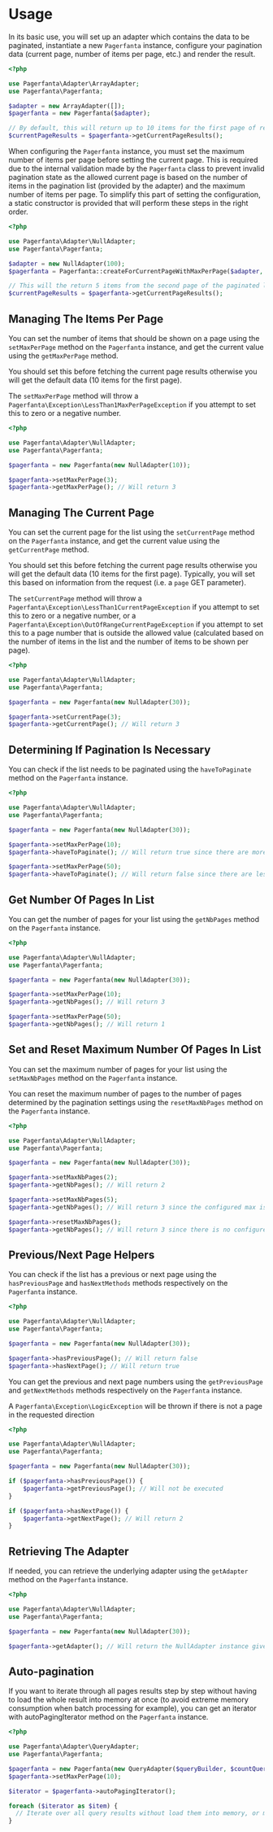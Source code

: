 # Usage

In its basic use, you will set up an adapter which contains the data to be paginated, instantiate a new `Pagerfanta` instance, configure your pagination data (current page, number of items per page, etc.) and render the result.

```php
<?php

use Pagerfanta\Adapter\ArrayAdapter;
use Pagerfanta\Pagerfanta;

$adapter = new ArrayAdapter([]);
$pagerfanta = new Pagerfanta($adapter);

// By default, this will return up to 10 items for the first page of results
$currentPageResults = $pagerfanta->getCurrentPageResults();
```

When configuring the `Pagerfanta` instance, you must set the maximum number of items per page before setting the current page. This is required due to the internal validation made by the `Pagerfanta` class to prevent invalid pagination state as the allowed current page is based on the number of items in the pagination list (provided by the adapter) and the maximum number of items per page. To simplify this part of setting the configuration, a static constructor is provided that will perform these steps in the right order.

```php
<?php

use Pagerfanta\Adapter\NullAdapter;
use Pagerfanta\Pagerfanta;

$adapter = new NullAdapter(100);
$pagerfanta = Pagerfanta::createForCurrentPageWithMaxPerPage($adapter, 2, 5);

// This will the return 5 items from the second page of the paginated list
$currentPageResults = $pagerfanta->getCurrentPageResults();
```

## Managing The Items Per Page

You can set the number of items that should be shown on a page using the `setMaxPerPage` method on the `Pagerfanta` instance, and get the current value using the `getMaxPerPage` method.

You should set this before fetching the current page results otherwise you will get the default data (10 items for the first page).

The `setMaxPerPage` method will throw a `Pagerfanta\Exception\LessThan1MaxPerPageException` if you attempt to set this to zero or a negative number.

```php
<?php

use Pagerfanta\Adapter\NullAdapter;
use Pagerfanta\Pagerfanta;

$pagerfanta = new Pagerfanta(new NullAdapter(10));

$pagerfanta->setMaxPerPage(3);
$pagerfanta->getMaxPerPage(); // Will return 3
```

## Managing The Current Page

You can set the current page for the list using the `setCurrentPage` method on the `Pagerfanta` instance, and get the current value using the `getCurrentPage` method.

You should set this before fetching the current page results otherwise you will get the default data (10 items for the first page). Typically, you will set this based on information from the request (i.e. a `page` GET parameter).

The `setCurrentPage` method will throw a `Pagerfanta\Exception\LessThan1CurrentPageException` if you attempt to set this to zero or a negative number, or a `Pagerfanta\Exception\OutOfRangeCurrentPageException` if you attempt to set this to a page number that is outside the allowed value (calculated based on the number of items in the list and the number of items to be shown per page).

```php
<?php

use Pagerfanta\Adapter\NullAdapter;
use Pagerfanta\Pagerfanta;

$pagerfanta = new Pagerfanta(new NullAdapter(30));

$pagerfanta->setCurrentPage(3);
$pagerfanta->getCurrentPage(); // Will return 3
```

## Determining If Pagination Is Necessary

You can check if the list needs to be paginated using the `haveToPaginate` method on the `Pagerfanta` instance.

```php
<?php

use Pagerfanta\Adapter\NullAdapter;
use Pagerfanta\Pagerfanta;

$pagerfanta = new Pagerfanta(new NullAdapter(30));

$pagerfanta->setMaxPerPage(10);
$pagerfanta->haveToPaginate(); // Will return true since there are more items than the max per page

$pagerfanta->setMaxPerPage(50);
$pagerfanta->haveToPaginate(); // Will return false since there are less items than the max per page
```

## Get Number Of Pages In List

You can get the number of pages for your list using the `getNbPages` method on the `Pagerfanta` instance.

```php
<?php

use Pagerfanta\Adapter\NullAdapter;
use Pagerfanta\Pagerfanta;

$pagerfanta = new Pagerfanta(new NullAdapter(30));

$pagerfanta->setMaxPerPage(10);
$pagerfanta->getNbPages(); // Will return 3

$pagerfanta->setMaxPerPage(50);
$pagerfanta->getNbPages(); // Will return 1
```

## Set and Reset Maximum Number Of Pages In List

You can set the maximum number of pages for your list using the `setMaxNbPages` method on the `Pagerfanta` instance.

You can reset the maximum number of pages to the number of pages determined by the pagination settings using the `resetMaxNbPages` method on the `Pagerfanta` instance.

```php
<?php

use Pagerfanta\Adapter\NullAdapter;
use Pagerfanta\Pagerfanta;

$pagerfanta = new Pagerfanta(new NullAdapter(30));

$pagerfanta->setMaxNbPages(2);
$pagerfanta->getNbPages(); // Will return 2

$pagerfanta->setMaxNbPages(5);
$pagerfanta->getNbPages(); // Will return 3 since the configured max is less than the number of pages

$pagerfanta->resetMaxNbPages();
$pagerfanta->getNbPages(); // Will return 3 since there is no configured max
```

## Previous/Next Page Helpers

You can check if the list has a previous or next page using the `hasPreviousPage` and `hasNextMethods` methods respectively on the `Pagerfanta` instance.

```php
<?php

use Pagerfanta\Adapter\NullAdapter;
use Pagerfanta\Pagerfanta;

$pagerfanta = new Pagerfanta(new NullAdapter(30));

$pagerfanta->hasPreviousPage(); // Will return false
$pagerfanta->hasNextPage(); // Will return true
```

You can get the previous and next page numbers using the `getPreviousPage` and `getNextMethods` methods respectively on the `Pagerfanta` instance.

A `Pagerfanta\Exception\LogicException` will be thrown if there is not a page in the requested direction

```php
<?php

use Pagerfanta\Adapter\NullAdapter;
use Pagerfanta\Pagerfanta;

$pagerfanta = new Pagerfanta(new NullAdapter(30));

if ($pagerfanta->hasPreviousPage()) {
    $pagerfanta->getPreviousPage(); // Will not be executed
}

if ($pagerfanta->hasNextPage()) {
    $pagerfanta->getNextPage(); // Will return 2
}
```

## Retrieving The Adapter

If needed, you can retrieve the underlying adapter using the `getAdapter` method on the `Pagerfanta` instance.

```php
<?php

use Pagerfanta\Adapter\NullAdapter;
use Pagerfanta\Pagerfanta;

$pagerfanta = new Pagerfanta(new NullAdapter(30));

$pagerfanta->getAdapter(); // Will return the NullAdapter instance given
```

## Auto-pagination

If you want to iterate through all pages results step by step without having to load the whole result into memory at once (to avoid extreme memory consumption when batch processing for example), you can get an iterator with autoPagingIterator method on the `Pagerfanta` instance.

```php
<?php

use Pagerfanta\Adapter\QueryAdapter;
use Pagerfanta\Pagerfanta;

$pagerfanta = new Pagerfanta(new QueryAdapter($queryBuilder, $countQueryBuilderModifier));
$pagerfanta->setMaxPerPage(10);

$iterator = $pagerfanta->autoPagingIterator();

foreach ($iterator as $item) {
  // Iterate over all query results without load them into memory, or manually manage getCurrentPageResults(), hasNextPage() and setCurrentPage()
}

```

